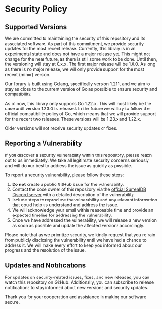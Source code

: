 # Security Policy

## Supported Versions

We are committed to maintaining the security of this repository and its associated software.
As part of this commitment, we provide security updates for the most recent release.
Currently, this library is in an experimental state and does not have a major release yet.
This might not change for the near future, as there is still some work to be done.
Until then, the versioning will stay at 0.x.x. The first major release will be 1.0.0.
As long as there is no major release, we will only provide support for the most recent (minor) version.

Our library is built using Golang, specifically version 1.21.1, and we aim to stay as close
to the current version of Go as possible to ensure security and compatibility.

As of now, this library only supports Go 1.22.x. This will most likely be the case until version 1.23.0 is released.
In the future we will try to follow the official compatibility policy of Go, which means that we will provide support
for the recent two releases. These versions will be 1.23.x and 1.22.x.

Older versions will not receive security updates or fixes.

## Reporting a Vulnerability

If you discover a security vulnerability within this repository, please reach out to us immediately.
We take all legitimate security concerns seriously and will do our best to address the issue as quickly as possible.

To report a security vulnerability, please follow these steps:

1. **Do not** create a public GitHub issue for the vulnerability.
2. Contact the code owner of this repository via the [official SurrealDB Discord server](https://discord.gg/surrealdb) with a detailed description of the vulnerability.
3. Include steps to reproduce the vulnerability and any relevant information that could help us understand and address the issue.
4. We will acknowledge your email within reasonable time and provide an expected timeline for addressing the vulnerability.
5. Once we have addressed the vulnerability, we will release a new version as soon as possible and update the affected versions accordingly.

Please note that as we prioritize security, we kindly request that you refrain from publicly disclosing the
vulnerability until we have had a chance to address it. We will make every effort to keep you informed about
our progress and the resolution of the issue.

## Updates and Notifications

For updates on security-related issues, fixes, and new releases, you can watch this repository on GitHub.
Additionally, you can subscribe to release notifications to stay informed about new versions and security updates.

Thank you for your cooperation and assistance in making our software secure.
